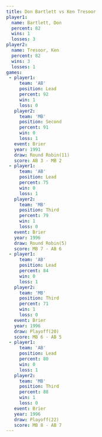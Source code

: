 ```yaml
---
title: Don Bartlett vs Ken Tresoor
player1:             
  name: Bartlett, Don
  percent: 82        
  wins: 1            
  losses: 3          
player2:             
  name: Tresoor, Ken 
  percent: 82        
  wins: 3            
  losses: 1          
games:
 - player1:        
     team: 'AB'    
     position: Lead
     percent: 92   
     win: 1        
     loss: 0       
   player2:          
     team: 'MB'      
     position: Second
     percent: 91     
     win: 0          
     loss: 1         
   event: Brier         
   year: 1991           
   draw: Round Robin(11)
   score: AB 3 - MB 2   
 - player1:        
     team: 'AB'    
     position: Lead
     percent: 75   
     win: 0        
     loss: 1       
   player2:         
     team: 'MB'     
     position: Third
     percent: 79    
     win: 1         
     loss: 0        
   event: Brier        
   year: 1996          
   draw: Round Robin(5)
   score: MB 7 - AB 6  
 - player1:        
     team: 'AB'    
     position: Lead
     percent: 84   
     win: 0        
     loss: 1       
   player2:         
     team: 'MB'     
     position: Third
     percent: 71    
     win: 1         
     loss: 0        
   event: Brier      
   year: 1996        
   draw: Playoff(20) 
   score: MB 6 - AB 5
 - player1:        
     team: 'AB'    
     position: Lead
     percent: 80   
     win: 0        
     loss: 1       
   player2:         
     team: 'MB'     
     position: Third
     percent: 88    
     win: 1         
     loss: 0        
   event: Brier      
   year: 1996        
   draw: Playoff(22) 
   score: MB 8 - AB 7
---
```

